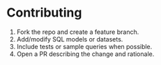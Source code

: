 # Contributing

1. Fork the repo and create a feature branch.
2. Add/modify SQL models or datasets.
3. Include tests or sample queries when possible.
4. Open a PR describing the change and rationale.
